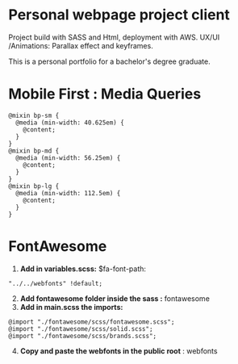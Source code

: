# **Personal webpage project client**

Project build with SASS and Html, deployment with AWS.
UX/UI /Animations: Parallax effect and keyframes.

This is a personal portfolio for a bachelor's degree graduate.

# **Mobile First : Media Queries**

```
@mixin bp-sm {
  @media (min-width: 40.625em) {
    @content;
  }
}
@mixin bp-md {
  @media (min-width: 56.25em) {
    @content;
  }
}
@mixin bp-lg {
  @media (min-width: 112.5em) {
    @content;
  }
}
```

# **FontAwesome**

1. **Add in variables.scss:** $fa-font-path:

```
"../../webfonts" !default;

```

2. **Add fontawesome folder inside the sass :** fontawesome
3. **Add in main.scss the imports:**

```
@import "./fontawesome/scss/fontawesome.scss";
@import "./fontawesome/scss/solid.scss";
@import "./fontawesome/scss/brands.scss";
```

4. **Copy and paste the webfonts in the public root** : webfonts
